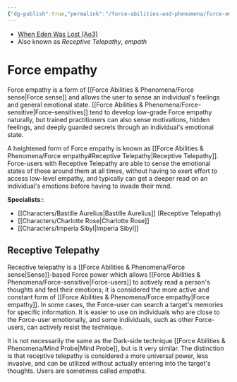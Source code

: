 ```yaml
---
{"dg-publish":true,"permalink":"/force-abilities-and-phenomena/force-empathy/","tags":["universal","sense","forcepower"]}
---
```


- [When Eden Was Lost (Ao3)](https://archiveofourown.org/works/19334440/chapters/45992584)
- Also known as *Receptive Telepathy*, *empath*
# Force empathy
Force empathy is a form of [[Force Abilities & Phenomena/Force sense\|Force sense]] and allows the user to sense an individual's feelings and general emotional state. [[Force Abilities & Phenomena/Force-sensitive\|Force-sensitives]] tend to develop low-grade Force empathy naturally, but trained practitioners can also sense motivations, hidden feelings, and deeply guarded secrets through an individual's emotional state. 

A heightened form of Force empathy is known as [[Force Abilities & Phenomena/Force empathy#Receptive Telepathy\|Receptive Telepathy]]. Force-users with Receptive Telepathy are able to sense the emotional states of those around them at all times, without having to exert effort to access low-level empathy, and typically can get a deeper read on an individual's emotions before having to invade their mind. 

**Specialists**::
- [[Characters/Bastille Aurelius\|Bastille Aurelius]] (Receptive Telepathy)
- [[Characters/Charlotte Rose\|Charlotte Rose]]
- [[Characters/Imperia Sibyl\|Imperia Sibyl]]
## Receptive Telepathy
Receptive telepathy is a [[Force Abilities & Phenomena/Force sense\|Sense]]-based Force power which allows [[Force Abilities & Phenomena/Force-sensitive\|Force-users]] to actively read a person's thoughts and feel their emotions; it is considered the more active and constant form of [[Force Abilities & Phenomena/Force empathy\|Force empathy]]. In some cases, the Force-user can search a target's memories for specific information. It is easier to use on individuals who are close to the Force-user emotionally, and some individuals, such as other Force-users, can actively resist the technique. 

It is not necessarily the same as the Dark-side technique [[Force Abilities & Phenomena/Mind Probe\|Mind Probe]], but is it very similar. The distinction is that receptive telepathy is considered a more universal power, less invasive, and can be utilized without actually entering into the target's thoughts. Users are sometimes called *empaths*.